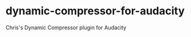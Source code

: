 dynamic-compressor-for-audacity
===============================

Chris's Dynamic Compressor plugin for Audacity
